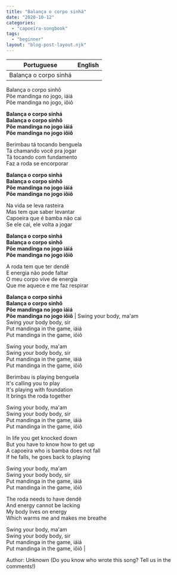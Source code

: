 ```yaml
---
title: "Balança o corpo sinhá"
date: "2020-10-12"
categories: 
  - "capoeira-songbook"
tags: 
  - "beginner"
layout: "blog-post-layout.njk"
---
```


| Portuguese | English |
| --- | --- |
| Balança o corpo sinhá  
Balança o corpo sinhô  
Põe mandinga no jogo, iáiá  
Põe mandinga no jogo, iôiô  
  
**Balança o corpo sinhá  
Balança o corpo sinhô  
Põe mandinga no jogo iáiá  
Põe mandinga no jogo iôiô**  
  
Berimbau tá tocando benguela  
Tá chamando você pra jogar  
Tá tocando com fundamento  
Faz a roda se encorporar  
  
**Balança o corpo sinhá  
Balança o corpo sinhô  
Põe mandinga no jogo iáiá  
Põe mandinga no jogo iôiô**  
  
Na vida se leva rasteira  
Mas tem que saber levantar  
Capoeira que é bamba não cai  
Se ele cai, ele volta a jogar  
  
**Balança o corpo sinhá  
Balança o corpo sinhô  
Põe mandinga no jogo iáiá  
Põe mandinga no jogo iôiô**  
  
A roda tem que ter dendê  
E energia não pode faltar  
O meu corpo vive de energia  
Que me aquece e me faz respirar  
  
**Balança o corpo sinhá  
Balança o corpo sinhô  
Põe mandinga no jogo iáiá  
Põe mandinga no jogo iôiô** | Swing your body, ma'am  
Swing your body body, sir  
Put mandinga in the game, iáiá  
Put mandinga in the game, iôiô  
  
Swing your body, ma'am  
Swing your body body, sir  
Put mandinga in the game, iáiá  
Put mandinga in the game, iôiô  
  
Berimbau is playing benguela  
It's calling you to play  
It's playing with foundation  
It brings the roda together  
  
Swing your body, ma'am  
Swing your body body, sir  
Put mandinga in the game, iáiá  
Put mandinga in the game, iôiô  
  
In life you get knocked down  
But you have to know how to get up  
A capoeira who is bamba does not fall  
If he falls, he goes back to playing  
  
Swing your body, ma'am  
Swing your body body, sir  
Put mandinga in the game, iáiá  
Put mandinga in the game, iôiô  
  
The roda needs to have dendê  
And energy cannot be lacking  
My body lives on energy  
Which warms me and makes me breathe  
  
Swing your body, ma'am  
Swing your body body, sir  
Put mandinga in the game, iáiá  
Put mandinga in the game, iôiô |

<figcaption>

Author: Unknown (Do you know who wrote this song? Tell us in the comments!)

</figcaption>
